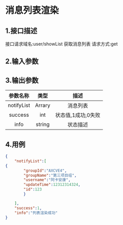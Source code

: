 # 消息列表渲染

## 1.接口描述

接口请求域名:user/showList
获取消息列表
请求方式:get

## 2.输入参数

## 3.输出参数

|  参数名称  |  类型  |         描述         |
| :-------: | :----: | :------------------: |
| notifyList | Arrary | 消息列表 |
| success | int | 状态值,1成功,0失败 |
| info | string | 状态描述 |

## 4.用例

```json
{
    "notifyList":[
{
        "groupId":"AXCVE4",
        "groupName":"第三项目组",
        "username":"阿卡安康",
        "updateTime":12312314324,
        "id":123
        }

    ],
    "success":1,
    "info":"列表渲染成功"
}
```
